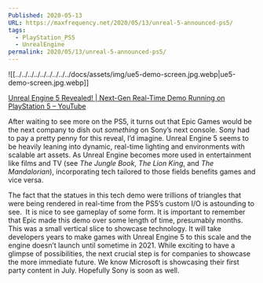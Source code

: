 ```yaml
---
Published: 2020-05-13
URL: https://maxfrequency.net/2020/05/13/unreal-5-announced-ps5/
tags:
  - PlayStation_PS5
  - UnrealEngine
permalink: 2020/05/13/unreal-5-announced-ps5/
---
```

![[../../../../../../../../../docs/assets/img/ue5-demo-screen.jpg.webp|ue5-demo-screen.jpg.webp]]

[Unreal Engine 5 Revealed! | Next-Gen Real-Time Demo Running on PlayStation 5 – YouTube](https://www.youtube.com/watch?v=qC5KtatMcUw&feature=youtu.be)

After waiting to see more on the PS5, it turns out that Epic Games would be the next company to dish out *something* on Sony’s next console. Sony had to pay a pretty penny for this reveal, I’d imagine. Unreal Engine 5 seems to be heavily leaning into dynamic, real-time lighting and environments with scalable art assets. As Unreal Engine becomes more used in entertainment like films and TV (see *The Jungle Book*, *The Lion King*, and *The Mandalorian*), incorporating tech tailored to those fields benefits games and vice versa.

The fact that the statues in this tech demo were trillions of triangles that were being rendered in real-time from the PS5’s custom I/O is astounding to see.  It is nice to see gameplay of some form. It is important to remember that Epic made this demo over some length of time, presumably months. This was a small vertical slice to showcase technology. It will take developers years to make games with Unreal Engine 5 to this scale and the engine doesn’t launch until sometime in 2021. While exciting to have a glimpse of possibilities, the next crucial step is for companies to showcase the more immediate future. We know Microsoft is showcasing their first party content in July. Hopefully Sony is soon as well.